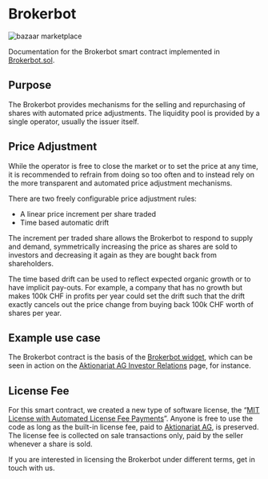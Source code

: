# Brokerbot

![bazaar marketplace](https://hub.aktionariat.com/images/contracts/bazaar.jpg)

Documentation for the Brokerbot smart contract implemented in [Brokerbot.sol](../src/brokerbot/Brokerbot.sol).

## Purpose

The Brokerbot provides mechanisms for the selling and repurchasing of shares with automated price adjustments. The liquidity pool is provided by a single operator, usually the issuer itself.

## Price Adjustment

While the operator is free to close the market or to set the price at any time, it is recommended to refrain from doing so too often and to instead rely on the more transparent and automated price adjustment mechanisms.

There are two freely configurable price adjustment rules:

* A linear price increment per share traded
* Time based automatic drift

The increment per traded share allows the Brokerbot to respond to supply and demand, symmetrically increasing the price as shares are sold to investors and decreasing it again as they are bought back from shareholders.

The time based drift can be used to reflect expected organic growth or to have implicit pay-outs. For example, a company that has no growth but makes 100k CHF in profits per year could set the drift such that the drift exactly cancels out the price change from buying back 100k CHF worth of shares per year.

## Example use case

The Brokerbot contract is the basis of the [Brokerbot widget](https://www.aktionariat.com/our-products/brokerbot#details), which can be seen in action on the [Aktionariat AG Investor Relations](https://www.aktionariat.com/investor-relations#brokerbot) page, for instance.

## License Fee

For this smart contract, we created a new type of software license, the “[MIT License with Automated License Fee Payments](https://github.com/aktionariat/contracts/blob/master/LICENSE)”. Anyone is free to use the code as long as the built-in license fee, paid to [Aktionariat AG](https://aktionariat.com/), is preserved. The license fee is collected on sale transactions only, paid by the seller whenever a share is sold.

If you are interested in licensing the Brokerbot under different terms, get in touch with us.
